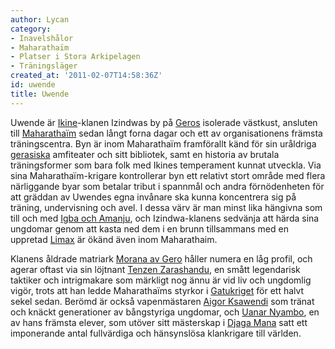 ```yaml
---
author: Lycan
category:
- Inavelshålor
- Maharathaïm
- Platser i Stora Arkipelagen
- Träningsläger
created_at: '2011-02-07T14:58:36Z'
id: uwende
title: Uwende
---
```

Uwende är [Ikine]-klanen Izindwas by på [Geros] isolerade västkust, ansluten till [Maharathaïm] sedan långt forna dagar och ett av organisationens främsta träningscentra. Byn är inom Maharathaïm framförallt känd för sin uråldriga [gerasiska] amfiteater och sitt bibliotek, samt en historia av brutala träningsformer som bara folk med Ikines temperament kunnat utveckla. Via sina Maharathaïm-krigare kontrollerar byn ett relativt stort område med flera närliggande byar som betalar tribut i spannmål och andra förnödenheten för att gräddan av Uwendes egna invånare ska kunna koncentrera sig på träning, undervisning och avel. I dessa värv är man minst lika hängivna som till och med [Igba och Amanju], och Izindwa-klanens sedvänja att härda sina ungdomar genom att kasta ned dem i en brunn tillsammans med en uppretad [Limax] är ökänd även inom Maharathaim.

Klanens åldrade matriark [Morana av Gero] håller numera en låg profil, och agerar oftast via sin löjtnant [Tenzen Zarashandu], en smått legendarisk taktiker och intrigmakare som märkligt nog ännu är vid liv och ungdomlig vigör, trots att han ledde Maharathaïms styrkor i [Gatukriget] för ett halvt sekel sedan. Berömd är också vapenmästaren [Aigor Ksawendi] som tränat och knäckt generationer av bångstyriga ungdomar, och [Uanar Nyambo], en av hans främsta elever, som utöver sitt mästerskap i [Djaga Mana] satt ett imponerande antal fullvärdiga och hänsynslösa klankrigare till världen.

  [Ikine]: Ikine
  [Geros]: Gero
  [Maharathaïm]: Maharathaïm
  [gerasiska]: Gerasiska_riket
  [Igba och Amanju]: Igba_och_Amanju
  [Limax]: Limax
  [Morana av Gero]: Morana_av_Gero
  [Tenzen Zarashandu]: Tenzen_Zarashandu
  [Gatukriget]: Gatukriget
  [Aigor Ksawendi]: Aigor_Ksawendi
  [Uanar Nyambo]: Uanar_Nyambo
  [Djaga Mana]: Djaga_Mana
